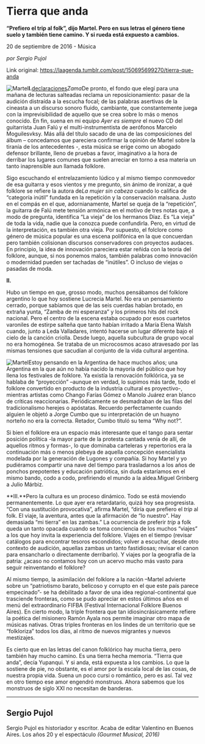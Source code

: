 # Tierra que anda

**“Prefiero el trip al folk”, dijo Martel. Pero en sus letras el género tiene suelo y también tiene camino. Y si rueda está expuesto a cambios.**

20 de septiembre de 2016 - Música

_por Sergio Pujol_

Link original: https://laagenda.tumblr.com/post/150695699270/tierra-que-anda

![Martel](https://64.media.tumblr.com/e86fedbe643d24bd162ce010b6c1a73a/tumblr_inline_pk0qrxNJRs1t6q87u_500.jpg)**I.**[declaraciones](http://www.lagacetasalta.com.ar/nota/60482/espectaculos/lagacetasalta.com.ar)*Zama*De
pronto, el fondo que elegí para una mañana de lecturas salteadas
reclama un reposicionamiento: pasar de la audición distraída a la
escucha focal; de las palabras asertivas de la cineasta a  un
discurso sonoro fluido, cambiante, que constantemente juega con la
imprevisibilidad de aquello que se crea sobre lo más o menos
conocido. En fin, suena en mi equipo *Ayer
es siempre*
el nuevo CD del guitarrista Juan Falú y el multi-instrumentista de
aerófonos Marcelo Moguilesvksy. Más allá del título sacado de una
de las composiciones del álbum – concedamos que pareciera
confirmar la opinión de Martel sobre la tiranía de los antecedentes
-, esta música se erige como un abogado defensor brillante, lleno de
pruebas a favor, imaginativo a la hora de derribar los lugares
comunes que suelen arreciar en torno a esa materia un tanto
inaprensible aun llamada folklore.

Sigo
escuchando el entrelazamiento lúdico y al mismo tiempo conmovedor de
esa guitarra y esos vientos y me pregunto, sin ánimo de ironizar, a
qué folklore se refiere la autora de*La mujer sin cabeza* cuando lo califica
de “categoría inútil” fundada en la repetición y la
conservación malsana. Justo en el compás en el que, adornianamente,
Martel se queja de la “repetición”, la guitarra de Falú mete
tensión armónica en el motivo de tres notas que, a modo de
pregunta, identifica “La vieja” de los hermanos Díaz. Es “La
vieja” de toda la vida, nadie que la conozca puede confundirla.
Pero, en virtud de la interpretación, es también otra vieja. Por
supuesto, el folclore como género de música popular es una escena
polifónica en la que concuerdan pero también colisionan discursos
conservadores con proyectos audaces. En principio, la idea de
innovación pareciera estar reñida con la teoría del folklore,
aunque, si nos ponemos malos, también palabras como innovación o
modernidad pueden ser tachadas de “inútiles”. O incluso de
viejas o pasadas de moda. 


  


**II.**  


Hubo
un tiempo en que, grosso modo, muchos pensábamos del folklore
argentino lo que hoy sostiene Lucrecia Martel. No era un pensamiento
cerrado, porque sabíamos que de las seis cuerdas habían brotado, en
 extraña yunta, “Zamba de mi esperanza” y los primeros hits del
rock nacional. Pero el centro de la escena estaba ocupado por esos
cuartetos varoniles de estirpe salteña que tanto habían irritado a
María Elena Walsh cuando, junto a Leda Valladares, intentó hacerse
un lugar diferente bajo el cielo de la canción criolla. Desde luego,
aquella subcultura de grupo vocal no era homogénea. Se trataba de un
microcosmos acaso atravesado por las mismas tensiones  que sacudían
al conjunto de la vida cultural argentina. 


![Martel](https://64.media.tumblr.com/e86fedbe643d24bd162ce010b6c1a73a/tumblr_inline_pk0qrxNJRs1t6q87u_500.jpg)Estoy
pensando en la Argentina de hace muchos años; una Argentina en la
que aún no había nacido la mayoría del público que hoy llena los
festivales de folklore. Ya existía la renovación folklórica, ya se
hablaba de “proyección” –aunque en verdad, lo supimos más
tarde, todo el folklore convertido en producto de la industria
cultural es proyectivo-, mientras artistas como Chango Farías Gómez
o Manolo Juárez eran blanco de críticas reaccionarias.
Periódicamente se desmadraban de las filas del tradicionalismo
herejes o apóstatas. Recuerdo perfectamente cuando alguien le objetó
a Jorge Cumbo que su interpretación de un huayno norteño no era la
correcta. Retador, Cumbo tituló su tema “Why not?”.

Si
bien el folklore era un espacio más interesante que el tango para
sentar posición política -la mayor parte de la protesta cantada
venía de allí, de aquellos ritmos y formas-, lo que dominaba
carteleras y repertorios era la continuación más o menos plebeya de
aquella concepción esencialista modelada por la generación de
Lugones y compañía. Si hoy Martel y yo pudiéramos compartir una
nave del tiempo para trasladarnos a los años de ponchos prepotentes
y educación patriótica, sin duda estaríamos en el mismo bando,
codo a codo, prefiriendo el mundo a la aldea.Miguel Grinberg a Julio Márbiz. 


  


**III.**Pero
la cultura es un proceso dinámico. Todo se está moviendo
permanentemente. Lo que ayer era retardatario, quizá hoy sea
progresista. “Con una sustitución provocativa”, afirma Martel,
“diría que prefiero el *trip*
al folk. El viaje, la aventura, antes que la afirmación de “lo
nuestro". Hay demasiada “mi tierra” en las zambas.” La
ocurrencia de preferir *trip*
a folk queda un tanto opacada cuando se toma conciencia de los muchos
“viajes” a los que hoy invita la experiencia del folklore. Viajes
en el tiempo (revisar catálogos para encontrar tesoros escondidos;
volver a escuchar, desde otro contexto de audición, aquellas zambas
un tanto fastidiosas; revisar el canon para ensancharlo o
directamente derribarlo). Y viajes por la geografía de la patria:
¿acaso no contamos hoy con un acervo mucho más vasto para seguir
reinventando el folklore? 


Al
mismo tiempo, la asimilación del folklore a la nación –Martel
advierte sobre un “patriotismo barato, belicoso y corrupto en el
que este país parece empecinado”- se ha debilitado a favor de una
idea regional-continental que trasciende fronteras, como se pudo
apreciar en estos últimos años en el menú del extraordinario FIFBA
(Festival Internacional Folklore Buenos Aires). En cierto modo, la
triple frontera que tan idiosincrásicamente refiere la poética del
misionero Ramón Ayala nos permite imaginar otro mapa de músicas
nativas. Otras triples fronteras en los lindes de un territorio que
se “folkloriza” todos los días, al ritmo de nuevos migrantes y
nuevos mestizajes. 


Es
cierto que en las letras del canon folklórico hay mucha tierra, pero
también hay mucho camino. Es una tierra hecha memoria. “Tierra que
anda”, decía Yupanqui. Y si anda, está expuesta a los cambios. Lo
que la sostiene de pie, no obstante, es el amor por la escala local
de las cosas, de nuestra propia vida. Suena un poco cursi o
romántico, pero es así. Tal vez en otro tiempo ese amor engendró
monstruos. Ahora sabemos que los monstruos de siglo XXI no necesitan
de banderas. 




---

 Sergio Pujol
-------------

 Sergio Pujol es historiador y escritor. Acaba de editar Valentino en Buenos Aires. Los años 20 y el espectáculo *(Gourmet Musical, 2016)*


